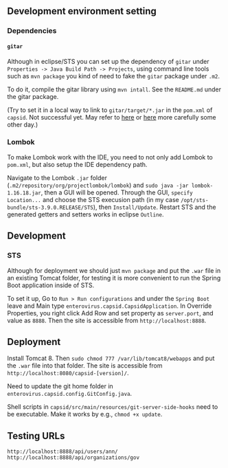## Development environment setting

### Dependencies

#### `gitar`

Although in eclipse/STS you can set up the dependency of `gitar` under `Properties -> Java Build Path -> Projects`, using command line tools such as `mvn package` you kind of need to fake the `gitar` package under `.m2`.

To do it, compile the gitar library using `mvn intall`. See the `README.md` under the gitar package.

(Try to set it in a local way to link to `gitar/target/*.jar` in the `pom.xml` of `capsid`. Not successful yet. May refer to [here](https://stackoverflow.com/questions/2229757/maven-add-a-dependency-to-a-jar-by-relative-path) or [here](https://maven.apache.org/settings.html) more carefully some other day.)

### Lombok

To make Lombok work with the IDE, you need to not only add Lombok to `pom.xml`, but also setup the IDE dependency path.

Navigate to the Lombok `.jar` folder (`.m2/repository/org/projectlombok/lombok`) and `sudo java -jar lombok-1.16.18.jar`, then a GUI will be opened. Through the GUI, `specify Location...` and choose the STS execusion path (in my case `/opt/sts-bundle/sts-3.9.0.RELEASE/STS`), then `Install/Update`. Restart STS and the generated getters and setters works in eclipse `Outline`.

## Development

### STS

Although for deployment we should just `mvn package` and put the `.war` file in an existing Tomcat folder, for testing it is more convenient to run the Spring Boot application inside of STS.

To set it up, Go to `Run > Run configurations` and under the `Spring Boot` leave and Main type `enterovirus.capsid.CapsidApplication`. In Override Properties, you right click Add Row and set property as `server.port`, and value as `8888`. Then the site is accessible from `http://localhost:8888`.

## Deployment

Install Tomcat 8. Then `sudo chmod 777 /var/lib/tomcat8/webapps` and put the `.war` file into that folder. The site is accessible from `http://localhost:8080/capsid-[version]/`.

Need to update the git home folder in `enterovirus.capsid.config.GitConfig.java`.

Shell scripts in `capsid/src/main/resources/git-server-side-hooks` need to be executable. Make it works by e.g., `chmod +x update`.

## Testing URLs

```
http://localhost:8888/api/users/ann/
http://localhost:8888/api/organizations/gov
```

